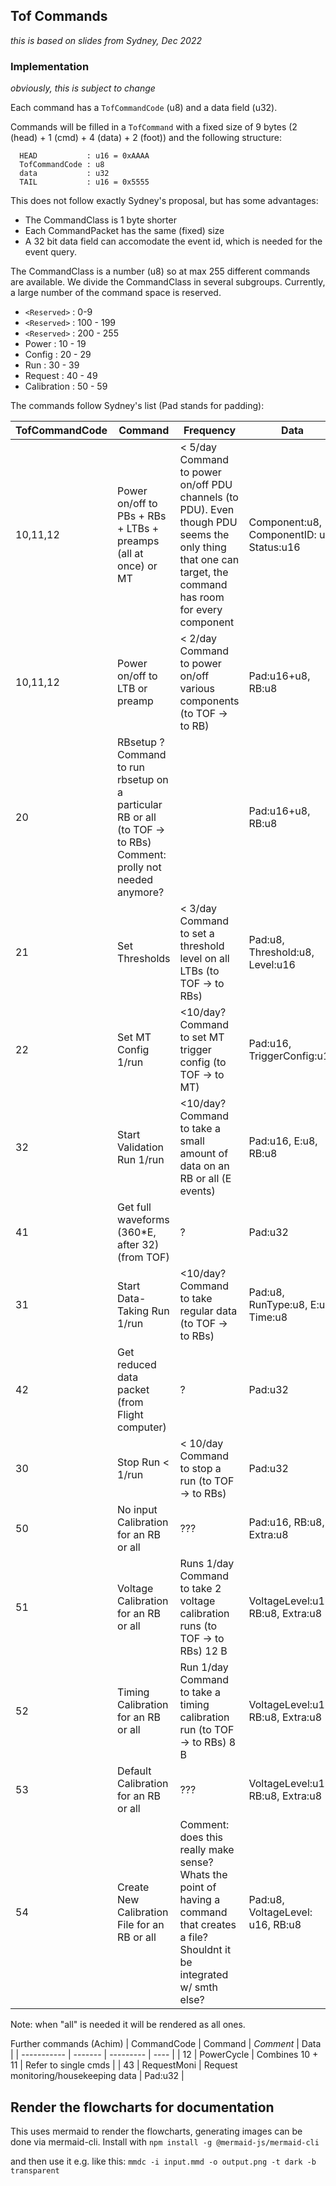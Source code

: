 ## Tof Commands

_this is based on slides from Sydney, Dec 2022_

### Implementation 

_obviously, this is subject to change_

Each command has a `TofCommandCode` (u8) and a data field (u32).

Commands will be filled in a `TofCommand` with a fixed size of 9 bytes
(2 (head) + 1 (cmd) + 4 (data) + 2 (foot)) and the following structure:
```
  HEAD           : u16 = 0xAAAA
  TofCommandCode : u8
  data           : u32
  TAIL           : u16 = 0x5555
```
This does not follow exactly Sydney's proposal, but has some advantages:
* The CommandClass is 1 byte shorter
* Each CommandPacket has the same (fixed) size
* A 32 bit data field can accomodate the event id, which is needed for the
  event query.

The CommandClass is a number (u8) so at max 255 different commands are available.
We divide the CommandClass in several subgroups. Currently, a large number of 
the command space is reserved.
* `<Reserved>`  : 0-9
* `<Reserved>`  : 100 - 199
* `<Reserved>`  : 200 - 255
* Power       : 10  - 19
* Config      : 20  - 29
* Run         : 30  - 39
* Request     : 40  - 49
* Calibration : 50  - 59


The commands follow Sydney's list (Pad stands for padding):

| TofCommandCode | Command | Frequency | Data |
| -------------- | ------- | --------- | ---- |
| 10,11,12 | Power on/off to PBs + RBs + LTBs + preamps (all at once) or MT | < 5/day Command to power on/off PDU channels (to PDU). Even though PDU seems the only thing that one can target, the command has room for every component | Component:u8, ComponentID: u8, Status:u16 |
| 10,11,12 | Power on/off to LTB or preamp | < 2/day Command to power on/off various components (to TOF -> to RB)             | Pad:u16+u8, RB:u8 |
| 20 | RBsetup ? Command to run rbsetup on a particular RB or all (to TOF -> to RBs) <br />Comment: prolly not needed anymore? |                                        | Pad:u16+u8, RB:u8 |
| 21 | Set Thresholds  | < 3/day Command to set a threshold level on all LTBs (to TOF -> to  RBs)                             | Pad:u8, Threshold:u8, Level:u16 |
| 22 | Set MT Config 1/run | <10/day? Command to set MT trigger config (to TOF -> to MT)                                      | Pad:u16, TriggerConfig:u16 |
| 32 | Start Validation Run 1/run | <10/day? Command to take a small amount of data on an RB or all (E events)                | Pad:u16, E:u8, RB:u8 |
| 41 | Get full waveforms (360*E, after 32) (from TOF) | ?                                                                    | Pad:u32 |
| 31 | Start Data-Taking Run 1/run  | <10/day? Command to take regular data (to TOF -> to RBs)                                | Pad:u8, RunType:u8, E:u8, Time:u8 |
| 42 | Get reduced data packet (from Flight computer) | ?                                                                     | Pad:u32 |
| 30 | Stop Run < 1/run | < 10/day Command to stop a run (to TOF -> to RBs)                                                   | Pad:u32 |
| 50 | No input Calibration for an RB or all | ???                    | Pad:u16, RB:u8, Extra:u8 |
| 51 | Voltage Calibration for an RB or all | Runs 1/day Command to take 2 voltage calibration runs (to TOF -> to RBs) 12 B                    | VoltageLevel:u16, RB:u8, Extra:u8 |
| 52 | Timing Calibration for an RB or all | Run 1/day Command to take a timing calibration run (to TOF -> to RBs) 8 B                        | VoltageLevel:u16, RB:u8, Extra:u8 |
| 53 | Default Calibration for an RB or all | ???                    | VoltageLevel:u16, RB:u8, Extra:u8 |
| 54 | Create New Calibration File for an RB or all | Comment: does this really make sense? Whats the point of having a command that creates a file? Shouldnt it be integrated w/ smth else? | Pad:u8, VoltageLevel: u16, RB:u8 |

Note: when "all" is needed it will be rendered as all ones.

Further commands (Achim)
| CommandCode | Command | _Comment_ | Data |
| ----------- | ------- | --------- | ---- |
| 12          | PowerCycle   | Combines 10 + 11 | Refer to single cmds |
| 43          | RequestMoni  | Request monitoring/housekeeping data | Pad:u32 |

## Render the flowcharts for documentation

This uses mermaid to render the flowcharts, generating images can be done via
mermaid-cli.
Install with
`npm install -g @mermaid-js/mermaid-cli`

and then use it e.g. like this:
`mmdc -i input.mmd -o output.png -t dark -b transparent`

